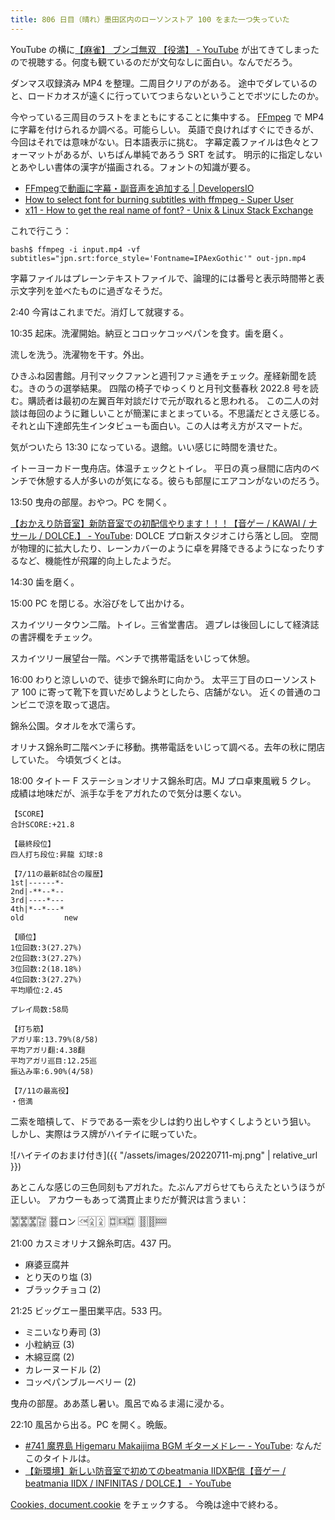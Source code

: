 ```yaml
---
title: 806 日目（晴れ）墨田区内のローソンストア 100 をまた一つ失っていた
---
```


YouTube の横に[【麻雀】 ブンゴ無双 【役満】 - YouTube](https://www.youtube.com/watch?v=911AYYZWD4A)
が出てきてしまったので視聴する。何度も観ているのだが文句なしに面白い。なんでだろう。

ダンマス収録済み MP4 を整理。二周目クリアのがある。
途中でダレているのと、ロードカオスが遠くに行っていてつまらないということでボツにしたのか。

今やっている三周目のラストをまともにすることに集中する。
[FFmpeg] で MP4 に字幕を付けられるか調べる。可能らしい。
英語で良ければすぐにできるが、今回はそれでは意味がない。日本語表示に挑む。
字幕定義ファイルは色々とフォーマットがあるが、いちばん単純であろう SRT を試す。
明示的に指定しないとあやしい書体の漢字が描画される。フォントの知識が要る。

* [FFmpegで動画に字幕・副音声を追加する &#x7c; DevelopersIO](https://dev.classmethod.jp/articles/add-audio-and-subtitle-to-video-with-ffmpeg/)
* [How to select font for burning subtitles with ffmpeg - Super User](https://superuser.com/questions/1010102/how-to-select-font-for-burning-subtitles-with-ffmpeg)
* [x11 - How to get the real name of font? - Unix & Linux Stack Exchange](https://unix.stackexchange.com/questions/305931/how-to-get-the-real-name-of-font)

これで行こう：

```console
bash$ ffmpeg -i input.mp4 -vf subtitles="jpn.srt:force_style='Fontname=IPAexGothic'" out-jpn.mp4
```

字幕ファイルはプレーンテキストファイルで、論理的には番号と表示時間帯と表示文字列を並べたものに過ぎなそうだ。

2:40 今宵はこれまでだ。消灯して就寝する。

10:35 起床。洗濯開始。納豆とコロッケコッペパンを食す。歯を磨く。

流しを洗う。洗濯物を干す。外出。

ひきふね図書館。月刊マックファンと週刊ファミ通をチェック。産経新聞を読む。きのうの選挙結果。
四階の椅子でゆっくりと月刊文藝春秋 2022.8 号を読む。購読者は最初の左翼百年対談だけで元が取れると思われる。
この二人の対談は毎回のように難しいことが簡潔にまとまっている。不思議だとさえ感じる。
それと山下達郎先生インタビューも面白い。この人は考え方がスマートだ。

気がついたら 13:30 になっている。退館。いい感じに時間を潰せた。

イトーヨーカドー曳舟店。体温チェックとトイレ。
平日の真っ昼間に店内のベンチで休憩する人が多いのが気になる。彼らも部屋にエアコンがないのだろう。

13:50 曳舟の部屋。おやつ。PC を開く。

[【おかえり防音室】新防音室での初配信やります！！！【音ゲー / KAWAI / ナサール / DOLCE.】 - YouTube](https://www.youtube.com/watch?v=scFmITZAkOk):
DOLCE プロ新スタジオこけら落とし回。
空間が物理的に拡大したり、レーンカバーのように卓を昇降できるようになったりするなど、機能性が飛躍的向上したようだ。

14:30 歯を磨く。

15:00 PC を閉じる。水浴びをして出かける。

スカイツリータウン二階。トイレ。三省堂書店。
週プレは後回しにして経済誌の書評欄をチェック。

スカイツリー展望台一階。ベンチで携帯電話をいじって休憩。

16:00 わりと涼しいので、徒歩で錦糸町に向かう。
太平三丁目のローソンストア 100 に寄って靴下を買いだめしようとしたら、店舗がない。
近くの普通のコンビニで涼を取って退店。

錦糸公園。タオルを水で濡らす。

オリナス錦糸町二階ベンチに移動。携帯電話をいじって調べる。去年の秋に閉店していた。
今頃気づくとは。

18:00 タイトー F ステーションオリナス錦糸町店。MJ プロ卓東風戦 5 クレ。
成績は地味だが、派手な手をアガれたので気分は悪くない。

```text
【SCORE】
合計SCORE:+21.8

【最終段位】
四人打ち段位:昇龍 幻球:8

【7/11の最新8試合の履歴】
1st|------*-
2nd|-**--*--
3rd|----*---
4th|*--*---*
old         new

【順位】
1位回数:3(27.27%)
2位回数:3(27.27%)
3位回数:2(18.18%)
4位回数:3(27.27%)
平均順位:2.45

プレイ局数:58局

【打ち筋】
アガリ率:13.79%(8/58)
平均アガリ翻:4.38翻
平均アガリ巡目:12.25巡
振込み率:6.90%(4/58)

【7/11の最高役】
・倍満
```

二索を暗槓して、ドラである一索を少しは釣り出しやすくしようという狙い。
しかし、実際はラス牌がハイテイに眠っていた。

![ハイテイのおまけ付き]({{ "/assets/images/20220711-mj.png" | relative_url }})

あとこんな感じの三色同刻もアガれた。たぶんアガらせてもらえたというほうが正しい。
アカウーもあって満貫止まりだが贅沢は言うまい：

<style>
.tile{ font-size: large; }
.spin{ display: inline-block; transform: rotate(-90deg); }
</style>
<span class="tile">&#x1F01D;&#x1F01D;&#x1F01D;&#x1F01F;
&#x1F01E;</span>ロン
<span class="tile">
<span class="spin">&#x1F00E;</span>&#x1F00E;&#x1F00E;
&#x1F017;<span class="spin">&#x1F017;</span>&#x1F017;
&#x1F020;&#x1F020;<span class="spin">&#x1F020;</span>
&nbsp;</span>

21:00 カスミオリナス錦糸町店。437 円。

* 麻婆豆腐丼
* とり天のり塩 (3)
* ブラックチョコ (2)

21:25 ビッグエー墨田業平店。533 円。

* ミニいなり寿司 (3)
* 小粒納豆 (3)
* 木綿豆腐 (2)
* カレーヌードル (2)
* コッペパンブルーベリー (2)

曳舟の部屋。ああ蒸し暑い。風呂でぬるま湯に浸かる。

22:10 風呂から出る。PC を開く。晩飯。

* [&#x23;741 魔界島 Higemaru Makaijima BGM ギターメドレー - YouTube](https://www.youtube.com/watch?v=qGpjeMpGyMQ):
  なんだこのタイトルは。
* [【新環境】新しい防音室で初めてのbeatmania IIDX配信【音ゲー / beatmania IIDX / INFINITAS / DOLCE.】 - YouTube](https://www.youtube.com/watch?v=HP2jo1p7SKg)

[Cookies, document.cookie](https://javascript.info/cookie) をチェックする。
今晩は途中で終わる。

[FFmpeg]: <https://ffmpeg.org/ffmpeg.html>
